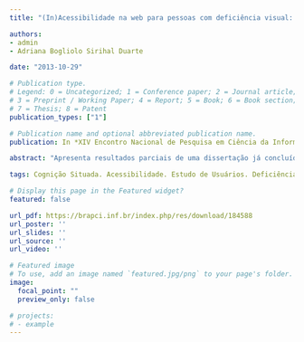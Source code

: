 ```yaml
---
title: "(In)Acessibilidade na web para pessoas com deficiência visual: um estudo de usuários à luz da Cognição Situada"

authors:
- admin
- Adriana Bogliolo Sirihal Duarte

date: "2013-10-29"

# Publication type.
# Legend: 0 = Uncategorized; 1 = Conference paper; 2 = Journal article;
# 3 = Preprint / Working Paper; 4 = Report; 5 = Book; 6 = Book section;
# 7 = Thesis; 8 = Patent
publication_types: ["1"]

# Publication name and optional abbreviated publication name.
publication: In *XIV Encontro Nacional de Pesquisa em Ciência da Informação (ENANCIB)*

abstract: "Apresenta resultados parciais de uma dissertação já concluída, cujo objetivo foi realizar um estudo com usuários com cegueira, pautado pela abordagem social, para compreender como eles interagem com a Web e como percebem sua (in)acessibilidade. A Cognição Situada foi adotada como suporte teórico, pois se baseia na noção de que as ações dos usuários são adaptadas à situação e ao contexto, sofrendo influência das suas diversas dimensões. Os resultados mostram que a percepção que os participantes têm da (in)acessibilidade é influenciada por vários elementos: agentes de usuário, público alvo dos websites, problemas de usabilidade, violação das recomendações de acessibilidade e conhecimento e experiência de uso tanto da Internet/Web, quanto dos agentes de usuário. Já em relação aos elementos que influenciam o comportamento e as ações dos usuários durante o acesso mediado por leitores de tela, destacam-se: o ambiente físico e o digital, os recursos e programas adicionais que usam, a flexibilidade e improviso baseados em experiências anteriores, as necessidades e as motivações para acesso e uso e as lembranças visuais e conceitos que possuem. Foi possível perceber que emoções positivas são despertadas diante da acessibilidade e emoções negativas surgem diante da inacessibilidade. Além disso, comprovou-se a importância de se conhecer as especificidades e demandas dos usuários com deficiência visual para que os websites se tornem cada vez mais acessíveis e inclusivos."

tags: Cognição Situada. Acessibilidade. Estudo de Usuários. Deficiência Visual.

# Display this page in the Featured widget?
featured: false

url_pdf: https://brapci.inf.br/index.php/res/download/184588
url_poster: ''
url_slides: ''
url_source: ''
url_video: ''

# Featured image
# To use, add an image named `featured.jpg/png` to your page's folder. 
image:
  focal_point: ""
  preview_only: false

# projects:
# - example
---
```

